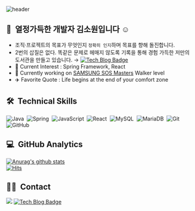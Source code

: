 ![header](https://capsule-render.vercel.app/api?type=Waving&color=timeGradient&height=250&section=header&text=소원을_말해봐🌠&animation=blink&fontSize=50&fontAlign=75&fontAlignY=40)
  
## 👋 &nbsp;열정가득한 개발자 김소원입니다 ☺️
- 조직·프로젝트의 목표가 무엇인지 `정확히 인지`하며 목표를 향해 돌진합니다.
- 2번의 삽질은 없다. 똑같은 문제로 헤매지 않도록 기록을 통해 경험 가득한 저만의 도서관을 만들고 있습니다. →  [![Tech Blog Badge](http://img.shields.io/badge/-Tech%20blog-black?style=flat-square&logo=github&link=https://sowon-dev.github.io/)](https://sowon-dev.github.io/)
- 🌱 Current Interest : Spring Framework, React<br/>
- 🔭 Currently working on [SAMSUNG SOS Masters](https://opensource.samsung.com/community/master/masterList) Walker level<br/>
- ✈️ Favorite Quote : Life begins at the end of your comfort zone<br/>


## 🛠 &nbsp;Technical Skills
![Java](https://img.shields.io/badge/Java-007396?style=flat&logo=java&logoColor=white)&nbsp;
![Spring](https://img.shields.io/badge/Spring-6DB33F?style=flat&logo=Spring&logoColor=white)&nbsp;
![JavaScript](https://img.shields.io/badge/JavaScript-F7DF1E?style=flat&logo=JavaScript&logoColor=black)&nbsp;
![React](https://img.shields.io/badge/React-34d2eb?style=flat&logo=react&logoColor=white)&nbsp;
![MySQL](https://img.shields.io/badge/MySQL-4479A1?style=flat&logo=MySQL&logoColor=white)&nbsp;
![MariaDB](https://img.shields.io/badge/MariaDB-003545?style=flat&logo=MariaDB&logoColor=white)&nbsp;
![Git](https://img.shields.io/badge/Git-f05032?style=flat&logo=Git&logoColor=white)&nbsp;
![GitHub](https://img.shields.io/badge/-GitHub-05122A?style=flat&logo=github)&nbsp;
<br/>


## 💻 &nbsp;GitHub Analytics
[![Anurag's github stats](https://github-readme-stats.vercel.app/api?username=sowon-dev&hide=stars&show_icons=true&theme=vue)](https://github.com/anuraghazra/github-readme-stats)
<br/>
[![Hits](https://hits.seeyoufarm.com/api/count/incr/badge.svg?url=https%3A%2F%2Fgithub.com%2Fsowon-dev%2Fhit-counter)](https://hits.seeyoufarm.com)


## 🤝🏻 &nbsp;Contact
<a href="mailto:sowonkim177@gmail.com"><img src="https://img.shields.io/badge/Gmail-D14836?style=flat&logo=Gmail&logoColor=white"/></a>
[![Tech Blog Badge](http://img.shields.io/badge/-Tech%20blog-black?style=flat-square&logo=github&link=https://sowon-dev.github.io/)](https://sowon-dev.github.io/)


<!--
[![Top Langs](https://github-readme-stats.vercel.app/api/top-langs/?username=sowon-dev&layout=compact&theme=algolia)](https://github.com/anuraghazra/github-readme-stats)
-->

